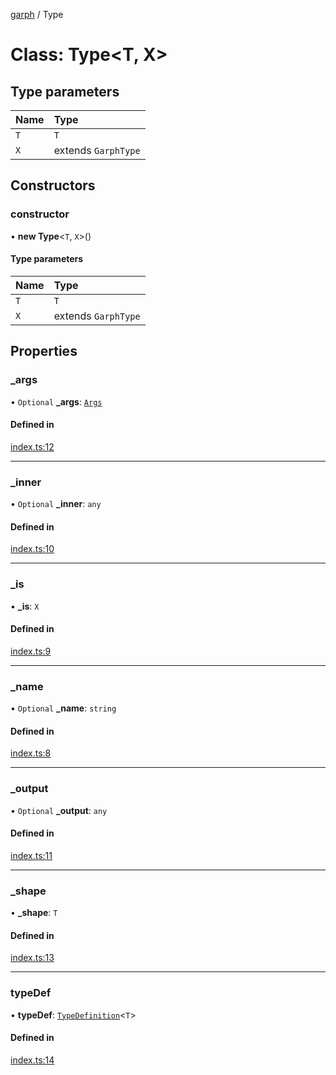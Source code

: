 [garph](../index.md) / Type

# Class: Type<T, X\>

## Type parameters

| Name | Type |
| :------ | :------ |
| `T` | `T` |
| `X` | extends `GarphType` |

## Constructors

### constructor

• **new Type**<`T`, `X`\>()

#### Type parameters

| Name | Type |
| :------ | :------ |
| `T` | `T` |
| `X` | extends `GarphType` |

## Properties

### \_args

• `Optional` **\_args**: [`Args`](../index.md#args)

#### Defined in

[index.ts:12](https://github.com/stepci/garph/blob/9d6d6ba/src/index.ts#L12)

___

### \_inner

• `Optional` **\_inner**: `any`

#### Defined in

[index.ts:10](https://github.com/stepci/garph/blob/9d6d6ba/src/index.ts#L10)

___

### \_is

• **\_is**: `X`

#### Defined in

[index.ts:9](https://github.com/stepci/garph/blob/9d6d6ba/src/index.ts#L9)

___

### \_name

• `Optional` **\_name**: `string`

#### Defined in

[index.ts:8](https://github.com/stepci/garph/blob/9d6d6ba/src/index.ts#L8)

___

### \_output

• `Optional` **\_output**: `any`

#### Defined in

[index.ts:11](https://github.com/stepci/garph/blob/9d6d6ba/src/index.ts#L11)

___

### \_shape

• **\_shape**: `T`

#### Defined in

[index.ts:13](https://github.com/stepci/garph/blob/9d6d6ba/src/index.ts#L13)

___

### typeDef

• **typeDef**: [`TypeDefinition`](../index.md#typedefinition)<`T`\>

#### Defined in

[index.ts:14](https://github.com/stepci/garph/blob/9d6d6ba/src/index.ts#L14)
